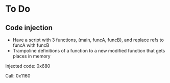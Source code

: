 # To Do

## Code injection
- Have a script with 3 functions, (main, funcA, funcB), and replace refs to funcA with funcB
- Trampoline definitions of a function to a new modified function that gets places in memory

Injected code: 0x680

Call: 0x1160